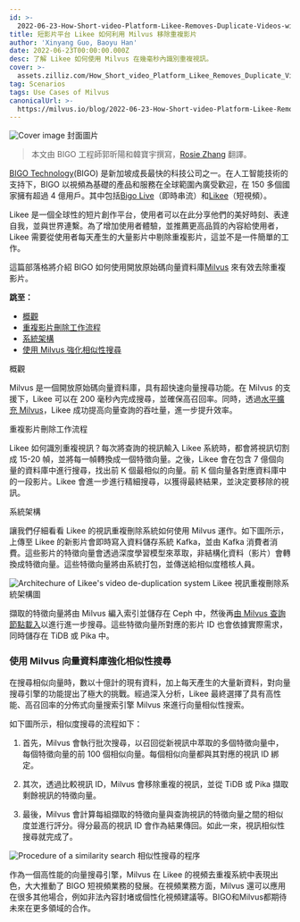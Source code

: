 ```yaml
---
id: >-
  2022-06-23-How-Short-video-Platform-Likee-Removes-Duplicate-Videos-with-Milvus.md
title: 短影片平台 Likee 如何利用 Milvus 移除重複影片
author: 'Xinyang Guo, Baoyu Han'
date: 2022-06-23T00:00:00.000Z
desc: 了解 Likee 如何使用 Milvus 在幾毫秒內識別重複視訊。
cover: >-
  assets.zilliz.com/How_Short_video_Platform_Likee_Removes_Duplicate_Videos_with_Milvus_07bd75ec82.png
tag: Scenarios
tags: Use Cases of Milvus
canonicalUrl: >-
  https://milvus.io/blog/2022-06-23-How-Short-video-Platform-Likee-Removes-Duplicate-Videos-with-Milvus.md
---
```

<p>
  
   <span class="img-wrapper"> <img translate="no" src="https://assets.zilliz.com/How_Short_video_Platform_Likee_Removes_Duplicate_Videos_with_Milvus_07bd75ec82.png" alt="Cover image" class="doc-image" id="cover-image" />
   </span> <span class="img-wrapper"> <span>封面圖片</span> </span></p>
<blockquote>
<p>本文由 BIGO 工程師郭昕陽和韓寶宇撰寫，<a href="https://www.linkedin.cn/incareer/in/rosie-zhang-694528149">Rosie Zhang</a> 翻譯。</p>
</blockquote>
<p><a href="https://www.bigo.sg/">BIGO Technology</a>(BIGO) 是新加坡成長最快的科技公司之一。在人工智能技術的支持下，BIGO 以視頻為基礎的產品和服務在全球範圍內廣受歡迎，在 150 多個國家擁有超過 4 億用戶。其中包括<a href="https://www.bigo.tv/bigo_intro/en.html?hk=true">Bigo Live</a>（即時串流）和<a href="https://likee.video/">Likee</a>（短視頻）。</p>
<p>Likee 是一個全球性的短片創作平台，使用者可以在此分享他們的美好時刻、表達自我，並與世界連繫。為了增加使用者體驗，並推薦更高品質的內容給使用者，Likee 需要從使用者每天產生的大量影片中剔除重複影片，這並不是一件簡單的工作。</p>
<p>這篇部落格將介紹 BIGO 如何使用開放原始碼向量資料庫<a href="https://milvus.io">Milvus</a> 來有效去除重複影片。</p>
<p><strong>跳至：</strong></p>
<ul>
<li><a href="#Overview">概觀</a></li>
<li><a href="#Video-deduplication-workflow">重複影片刪除工作流程</a></li>
<li><a href="#System-architecture">系統架構</a></li>
<li><a href="#Using-Milvus-vector-database-to-power-similarity-search">使用 Milvus 強化相似性搜尋</a></li>
</ul>
<custom-h1>概觀</custom-h1><p>Milvus 是一個開放原始碼向量資料庫，具有超快速向量搜尋功能。在 Milvus 的支援下，Likee 可以在 200 毫秒內完成搜尋，並確保高召回率。同時，透過<a href="https://milvus.io/docs/v2.0.x/scaleout.md#Scale-a-Milvus-Cluster">水平擴充 Milvus</a>，Likee 成功提高向量查詢的吞吐量，進一步提升效率。</p>
<custom-h1>重複影片刪除工作流程</custom-h1><p>Likee 如何識別重複視訊？每次將查詢的視訊輸入 Likee 系統時，都會將視訊切割成 15-20 幀，並將每一幀轉換成一個特徵向量。之後，Likee 會在包含 7 億個向量的資料庫中進行搜尋，找出前 K 個最相似的向量。前 K 個向量各對應資料庫中的一段影片。Likee 會進一步進行精細搜尋，以獲得最終結果，並決定要移除的視訊。</p>
<custom-h1>系統架構</custom-h1><p>讓我們仔細看看 Likee 的視訊重複刪除系統如何使用 Milvus 運作。如下圖所示，上傳至 Likee 的新影片會即時寫入資料儲存系統 Kafka，並由 Kafka 消費者消費。這些影片的特徵向量會透過深度學習模型來萃取，非結構化資料（影片）會轉換成特徵向量。這些特徵向量將由系統打包，並傳送給相似度稽核人員。</p>
<p>
  
   <span class="img-wrapper"> <img translate="no" src="https://assets.zilliz.com/Likee_1_6f7ebcd8fc.png" alt="Architechure of Likee's video de-duplication system" class="doc-image" id="architechure-of-likee's-video-de-duplication-system" />
   </span> <span class="img-wrapper"> <span>Likee 視訊重複刪除系統架構圖</span> </span></p>
<p>擷取的特徵向量將由 Milvus 編入索引並儲存在 Ceph 中，然後再<a href="https://milvus.io/blog/deep-dive-5-real-time-query.md">由 Milvus 查詢節點載入</a>以進行進一步搜尋。這些特徵向量所對應的影片 ID 也會依據實際需求，同時儲存在 TiDB 或 Pika 中。</p>
<h3 id="Using-Milvus-vector-database-to-power-similarity-search" class="common-anchor-header">使用 Milvus 向量資料庫強化相似性搜尋</h3><p>在搜尋相似向量時，數以十億計的現有資料，加上每天產生的大量新資料，對向量搜尋引擎的功能提出了極大的挑戰。經過深入分析，Likee 最終選擇了具有高性能、高召回率的分佈式向量搜索引擎 Milvus 來進行向量相似性搜索。</p>
<p>如下圖所示，相似度搜尋的流程如下：</p>
<ol>
<li><p>首先，Milvus 會執行批次搜尋，以召回從新視訊中萃取的多個特徵向量中，每個特徵向量的前 100 個相似向量。每個相似向量都與其對應的視訊 ID 綁定。</p></li>
<li><p>其次，透過比較視訊 ID，Milvus 會移除重複的視訊，並從 TiDB 或 Pika 擷取剩餘視訊的特徵向量。</p></li>
<li><p>最後，Milvus 會計算每組擷取的特徵向量與查詢視訊的特徵向量之間的相似度並進行評分。得分最高的視訊 ID 會作為結果傳回。如此一來，視訊相似性搜尋就完成了。</p></li>
</ol>
<p>
  
   <span class="img-wrapper"> <img translate="no" src="https://assets.zilliz.com/02_a24d251c8f.png" alt="Procedure of a similarity search" class="doc-image" id="procedure-of-a-similarity-search" />
   </span> <span class="img-wrapper"> <span>相似性搜尋的程序</span> </span></p>
<p>作為一個高性能的向量搜尋引擎，Milvus 在 Likee 的視頻去重複系統中表現出色，大大推動了 BIGO 短視頻業務的發展。在視頻業務方面，Milvus 還可以應用在很多其他場合，例如非法內容封堵或個性化視頻建議等。BIGO和Milvus都期待未來在更多領域的合作。</p>
